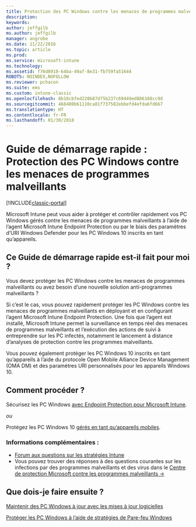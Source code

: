 ```yaml
---
title: Protection des PC Windows contre les menaces de programmes malveillants
description: 
keywords: 
author: jeffgilb
ms.author: jeffgilb
manager: angrobe
ms.date: 11/22/2016
ms.topic: article
ms.prod: 
ms.service: microsoft-intune
ms.technology: 
ms.assetid: f76d8910-64ba-49af-8e31-fb759fa51644
ROBOTS: NOINDEX,NOFOLLOW
ms.reviewer: pchacon
ms.suite: ems
ms.custom: intune-classic
ms.openlocfilehash: 8b16cbfed220b87d75b237c69449ed886108cc9d
ms.sourcegitcommit: 468480b61110ca81f737582ebbefd4efda6fd667
ms.translationtype: HT
ms.contentlocale: fr-FR
ms.lasthandoff: 01/30/2018
---
```

# <a name="quick-start-guide-protect-windows-pcs-against-malware-threats"></a>Guide de démarrage rapide : Protection des PC Windows contre les menaces de programmes malveillants

[!INCLUDE[classic-portal](../includes/classic-portal.md)]

Microsoft Intune peut vous aider à protéger et contrôler rapidement vos PC Windows gérés contre les menaces de programmes malveillants à l’aide de l’agent Microsoft Intune Endpoint Protection ou par le biais des paramètres d’URI Windows Defender pour les PC Windows 10 inscrits en tant qu’appareils.

## <a name="is-this-quick-start-guide-right-for-me"></a>Ce Guide de démarrage rapide est-il fait pour moi ?
Vous devez protéger les PC Windows contre les menaces de programmes malveillants ou avez besoin d’une nouvelle solution anti-programmes malveillants ?

Si c’est le cas, vous pouvez rapidement protéger les PC Windows contre les menaces de programmes malveillants en déployant et en configurant l’agent Microsoft Intune Endpoint Protection. Une fois que l’agent est installé, Microsoft Intune permet la surveillance en temps réel des menaces de programmes malveillants et l’exécution des actions de suivi à entreprendre sur les PC infectés, notamment le lancement à distance d’analyses de protection contre les programmes malveillants.

Vous pouvez également protéger les PC Windows 10 inscrits en tant qu’appareils à l’aide du protocole Open Mobile Alliance Device Management (OMA DM) et des paramètres URI personnalisés pour les appareils Windows 10.

## <a name="how-do-i-do-it"></a>Comment procéder ?
Sécurisez les PC Windows [avec Endpoint Protection pour Microsoft Intune](/intune-classic/deploy-use/help-secure-windows-pcs-with-endpoint-protection-for-microsoft-intune).

*ou*

Protégez les PC Windows 10 [gérés en tant qu’appareils mobiles](/intune-classic/deploy-use/windows-10-policy-settings-in-microsoft-intune).


### <a name="additional-information"></a>Informations complémentaires :
- [Forum aux questions sur les stratégies Intune](/intune-classic/deploy-use/manage-settings-and-features-on-your-devices-with-microsoft-intune-policies#frequently-asked-questions-about-intune-policies)
- Vous pouvez trouver des réponses à des questions courantes sur les infections par des programmes malveillants et des virus dans le <a href="https://www.microsoft.com/security/portal/mmpc/" target="_blank"> Centre de protection Microsoft contre les programmes malveillants &rarr;</a>


## <a name="what-should-i-do-next"></a>Que dois-je faire ensuite ?
[Maintenir des PC Windows à jour avec les mises à jour logicielles](/intune-classic/deploy-use/keep-windows-pcs-up-to-date-with-software-updates-in-microsoft-intune)

[Protéger les PC Windows à l’aide de stratégies de Pare-feu Windows](/intune-classic/deploy-use/help-protect-windows-pcs-using-windows-firewall-policies-in-microsoft-intune)
